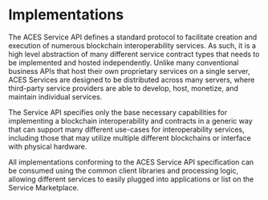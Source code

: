 
# Implementations

The ACES Service API defines a standard protocol to facilitate creation and execution
of numerous blockchain interoperability services. As such, it is a
high level abstraction of many different service contract types that
needs to be implemented and hosted independently. Unlike many conventional business APIs
that host their own proprietary services on a single server, ACES Services are
designed to be distributed across many servers, where third-party service providers are 
able to develop, host, monetize, and maintain individual services.

The Service API specifies only the base necessary capabilities for implementing a
blockchain interoperability and contracts in a generic way that can support many
different use-cases for interoperability services, including those that may utilize 
multiple different blockchains or interface with physical hardware.

All implementations conforming to the ACES Service API specification can be 
consumed using the common client libraries and processing logic, 
allowing different services to easily plugged into applications or list on the
Service Marketplace.

